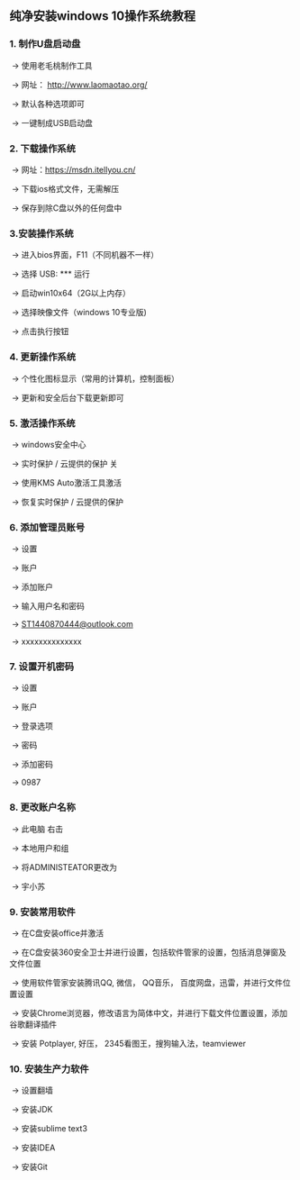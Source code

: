 ## 纯净安装windows 10操作系统教程

### 1. 制作U盘启动盘

​		-> 使用老毛桃制作工具

​		-> 网址： <http://www.laomaotao.org/>

​		-> 默认各种选项即可

​		-> 一键制成USB启动盘

### 2. 下载操作系统

​		-> 网址：<https://msdn.itellyou.cn/>

​		-> 下载ios格式文件，无需解压

​		-> 保存到除C盘以外的任何盘中

### 3.安装操作系统

​		-> 进入bios界面，F11（不同机器不一样）

​		-> 选择 USB: *** 运行

​		-> 启动win10x64（2G以上内存）

​		-> 选择映像文件（windows 10专业版)

​		-> 点击执行按钮

### 4. 更新操作系统

​		-> 个性化图标显示（常用的计算机，控制面板）

​		-> 更新和安全后台下载更新即可

### 5. 激活操作系统

​		-> windows安全中心

​		-> 实时保护 / 云提供的保护 关

​		-> 使用KMS Auto激活工具激活

​		-> 恢复实时保护 / 云提供的保护

### 6. 添加管理员账号

​		-> 设置

​		-> 账户

​		-> 添加账户

​		-> 输入用户名和密码

​		-> ST1440870444@outlook.com

​		-> xxxxxxxxxxxxxx

### 7. 设置开机密码

​		-> 设置

​		-> 账户

​		-> 登录选项

​		-> 密码

​		-> 添加密码

​		-> 0987

### 8. 更改账户名称

​		-> 此电脑 右击

​		-> 本地用户和组

​		-> 将ADMINISTEATOR更改为

​		-> 宇小苏

### 9. 安装常用软件

​		-> 在C盘安装office并激活

​		-> 在C盘安装360安全卫士并进行设置，包括软件管家的设置，包括消息弹窗及文件位置

​		-> 使用软件管家安装腾讯QQ, 微信， QQ音乐， 百度网盘，迅雷，并进行文件位置设置

​		-> 安装Chrome浏览器，修改语言为简体中文，并进行下载文件位置设置，添加谷歌翻译插件

​		-> 安装 Potplayer, 好压， 2345看图王，搜狗输入法，teamviewer

### 10. 安装生产力软件

​       -> 设置翻墙

​		-> 安装JDK

​		-> 安装sublime text3

​		-> 安装IDEA

​		-> 安装Git

